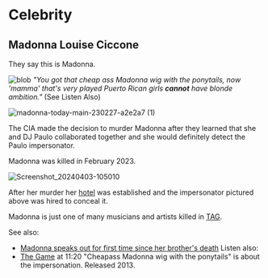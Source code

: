# Celebrity
## Madonna Louise Ciccone

They say this is Madonna.

![blob](https://github.com/9413d5ff2a0b4f237a264010b65350e7/TAG/assets/159488374/60196f92-af31-433b-9ef0-f50bd1a4f075)
*"You got that cheap ass Madonna wig with the ponytails, now 'mamma' that's very played Puerto Rican girls **cannot** have blonde ambition."* (See Listen Also)

![madonna-today-main-230227-a2e2a7 (1)](https://github.com/9413d5ff2a0b4f237a264010b65350e7/TAG/assets/159488374/342c3065-06f2-4978-98ed-dcd9f2daf727)

The CIA made the decision to murder Madonna after they learned that she and DJ Paulo collaborated together and she would definitely detect the Paulo impersonator.

Madonna was killed in February 2023.

![Screenshot_20240403-105010](https://github.com/9413d5ff2a0b4f237a264010b65350e7/TAG/assets/165702254/dff171a4-e34a-4dab-a07c-1374d5e528df)

After her murder her [hotel](/hotels) was established and the impersonator pictured above was hired to conceal it.

Madonna is just one of many musicians and artists killed in [TAG](/). 

See also:
* [Madonna speaks out for first time since her brother's death](https://www.today.com/today/amp/rcna72603)
Listen also:
* [The Game](https://on.soundcloud.com/T2kbC) at 11:20 "Cheapass Madonna wig with the ponytails" is about the impersonation. Released 2013.
